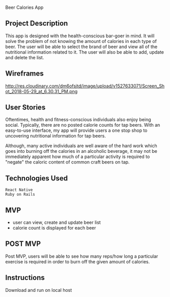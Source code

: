 Beer Calories App

## Project Description

This app is designed with the health-conscious bar-goer in mind. It will solve the problem of not knowing the amount of calories in each type of beer. The user will be able to select the brand of beer and view all of the nutritional information related to it. The user will also be able to add, update and delete the list.


## Wireframes

http://res.cloudinary.com/dm6ofsjtd/image/upload/v1527633071/Screen_Shot_2018-05-29_at_6.30.31_PM.png


## User Stories

 Oftentimes, health and fitness-conscious individuals also enjoy being social. Typically, there are no posted calorie counts for tap beers. With an easy-to-use interface, my app will provide users a one stop shop to uncovering nutritional information for tap beers.

 Although, many active individuals are well aware of the hard work which goes into burning off the calories in an alcoholic beverage, it may not be immediately apparent how much of a particular activity is required to "negate" the caloric content of common craft beers on tap. 


## Technologies Used

    React Native
    Ruby on Rails
    


## MVP 

- user can view, create and update beer list
- calorie count is displayed for each beer


## POST MVP

Post MVP, users will be able to see how many reps/how long a particular exercise is required in order to burn off the given amount of calories. 


## Instructions

Download and run on local host 
